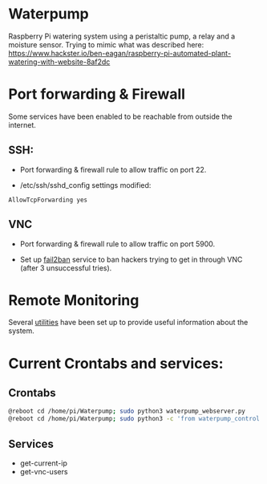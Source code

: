 # Waterpump

Raspberry Pi watering system using a peristaltic pump, a relay and a moisture sensor. Trying to mimic what was described here: https://www.hackster.io/ben-eagan/raspberry-pi-automated-plant-watering-with-website-8af2dc

# Port forwarding & Firewall

Some services have been enabled to be reachable from outside the internet.

## SSH:

- Port forwarding & firewall rule to allow traffic on port 22.

- /etc/ssh/sshd_config settings modified:

```
AllowTcpForwarding yes
```

## VNC

- Port forwarding & firewall rule to allow traffic on port 5900.

- Set up [fail2ban](docs/fail2ban_vnc_setup.md) service to ban hackers trying to get in through VNC (after 3 unsuccessful tries).

# Remote Monitoring

Several [utilities](utils) have been set up to provide useful information about the system.

# Current Crontabs and services:

## Crontabs

``` bash
@reboot cd /home/pi/Waterpump; sudo python3 waterpump_webserver.py
@reboot cd /home/pi/Waterpump; sudo python3 -c 'from waterpump_control import auto_water; auto_water()'
```

## Services

- get-current-ip
- get-vnc-users
